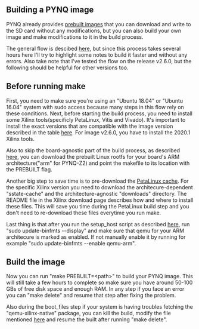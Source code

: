 
## Building a PYNQ image
PYNQ already provides <a href="http://www.pynq.io/board.html" target="_blank">prebuilt images</a> that you can download and write to the SD card without any modifications, but you can also build your own image and make modifications to it in the build process. 

The general flow is descibed <a href="https://pynq.readthedocs.io/en/v2.6.1/pynq_sd_card.html" target="_blank">here</a>, but since this process takes several hours here I'll try to highlight some notes to build it faster and without any errors. Also take note that I've tested the flow on the release v2.6.0, but the following should be helpful for other versions too.

## Before running make
First, you need to make sure you're using an "Ubuntu 18.04" or "Ubuntu 16.04" system with sudo access because many steps in this flow rely on these conditions.
Next, before starting the build process, you need to install some Xilinx tools(specificly PetaLinux, Vitis and Vivado). It's important to install the exact versions that are compatible with the image version described in the table <a href="https://pynq.readthedocs.io/en/v2.6.1/pynq_sd_card.html#use-vagrant-to-prepare-ubuntu-os" target="_blank">here</a>. For image v2.6.0, you have to install the 2020.1 Xilinx tools.

Also to skip the board-agnostic part of the build process, as described <a href="https://pynq.readthedocs.io/en/v2.6.1/pynq_sd_card.html#using-the-prebuilt-board-agnostic-image" target="_blank">here</a>, you can download the prebuilt Linux rootfs for your board's ARM architecture("arm" for PYNQ-Z2) and point the makefile to its location with the PREBUILT flag.

Another big step to save time is to pre-download the <a href="https://www.xilinx.com/support/download/index.html/content/xilinx/en/downloadNav/embedded-design-tools/2020-1.html" target="_blank">PetaLinux cache</a>. For the specific Xilinx version you need to download the architecure-dependent "sstate-cache" and the architecture-agnostic "downloads" directory. The README file in the Xilinx download page describes how and where to install these files. This will save you time during the PetaLinux build step and you don't need to re-download these files everytime you run make.

Last thing is that after you run the setup\_host script as described <a href="https://pynq.readthedocs.io/en/v2.6.1/pynq_sd_card.html#use-existing-ubuntu-os" target="_blank">here</a>, run "sudo update-binfmts --display" and make sure that qemu for your ARM architecure is marked as enabled. If not manually enable it by running for example "sudo update-binfmts --enable qemu-arm".

## Build the image
Now you can run "make PREBUILT=\<path\>" to build your PYNQ image. This will still take a few hours to complete so make sure you have around 50-100 GBs of free disk space and enough RAM. In any step if you face an error you can "make delete" and resume that step after fixing the problem. 

Also during the boot\_files step if your system is having troubles fetching the "qemu-xilinx-native" package, you can kill the build, modify the file mentioned  <a href="https://forums.xilinx.com/t5/Embedded-Linux/qemu-fails-in-petalinux-buld-due-to-Fetcher-failure/m-p/1196809/highlight/true#M48172" target="_blank">here</a> and resume the built after running "make delete".
